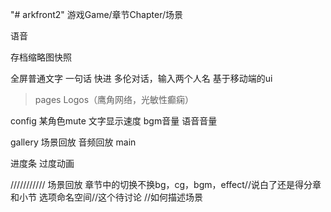 "# arkfront2" 
游戏Game/章节Chapter/场景

语音


存档缩略图快照

全屏普通文字
一句话
快进
多伦对话，输入两个人名
基于移动端的ui

> pages
Logos（鹰角网络，光敏性癫痫）

config
    某角色mute
    文字显示速度
    bgm音量
    语音音量

gallery
    场景回放
    音频回放
main

进度条
过度动画


///////////
场景回放
章节中的切换不换bg，cg，bgm，effect//说白了还是得分章和小节
选项命名空间//这个待讨论
//如何描述场景
